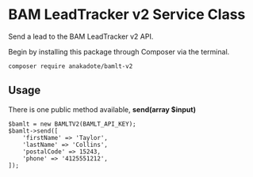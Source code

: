 # BAM LeadTracker v2 Service Class

Send a lead to the BAM LeadTracker v2 API.

Begin by installing this package through Composer via the terminal.

    composer require anakadote/bamlt-v2


## Usage

There is one public method available, **send(array $input)**
    
    $bamlt = new BAMLTV2(BAMLT_API_KEY);
    $bamlt->send([
        'firstName' => 'Taylor',
        'lastName' => 'Collins',
        'postalCode' => 15243,
        'phone' => '4125551212',
    ]);
